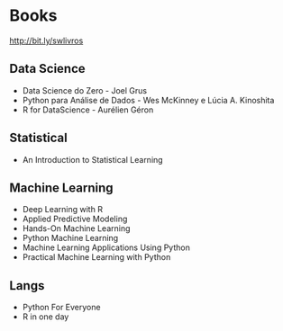 # Books
http://bit.ly/swlivros

## Data Science
- Data Science do Zero - Joel Grus	
- Python para Análise de Dados - Wes McKinney e Lúcia A. Kinoshita
- R for DataScience - Aurélien Géron

## Statistical 
- An Introduction to Statistical Learning

## Machine Learning
- Deep Learning with R 
- Applied Predictive Modeling 
- Hands-On Machine Learning 
- Python Machine Learning
- Machine Learning Applications Using Python
- Practical Machine Learning with Python 

## Langs
- Python For Everyone 
- R in one day
